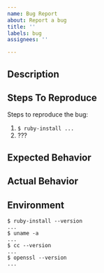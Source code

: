 ```yaml
---
name: Bug Report
about: Report a bug
title: ''
labels: bug
assignees: ''

---
```


<!--
**Double Check**

- Did you update to the latest ruby-install version? (ex: `brew upgrade ruby-install`)
- Are attempting to install an older unmaintained version of Ruby?
  - ruby-install makes no guarantees that older unmaintained versions ruby versions will still compile or work with the current versions of `gcc`/`clang`, `libopenssl`, etc.
- Are you attempting to install the most recent version of Ruby on an old system?
  - Newer ruby versions may require newer versions of `gcc`/`clang`, `libopenssl`, etc. Double check the ruby's requirements.
- Is this a ruby compilation bug?
  - Can you reproduce the issue by compiling ruby manually?
    - If so, than it is the upstream ruby's issue and should be reported to the ruby's bug tracker.
    - If the issue only occurs with ruby-install, proceed.
-->

## Description

<!-- A clear and concise description of what the bug is. -->

## Steps To Reproduce

Steps to reproduce the bug:
1. `$ ruby-install ...`
2. ???

## Expected Behavior

<!-- What should happen. -->

## Actual Behavior

<!-- The error message. -->

## Environment

    $ ruby-install --version
    ...
    $ uname -a
    ...
    $ cc --version
    ...
    $ openssl --version
    ...
